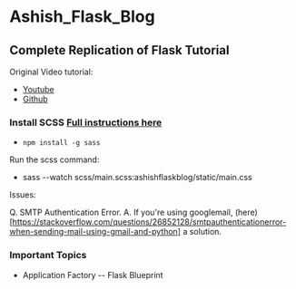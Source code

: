 # Ashish_Flask_Blog

Complete Replication of Flask Tutorial
---

Original Video tutorial:
- [Youtube](https://www.youtube.com/watch?v=MwZwr5Tvyxo&list=PL-osiE80TeTs4UjLw5MM6OjgkjFeUxCYH)
- [Github](https://github.com/CoreyMSchafer/code_snippets/tree/master/Python/Flask_Blog)

### Install SCSS [Full instructions here](https://sass-lang.com/install)

- `npm install -g sass`

Run the scss command:

- sass --watch scss/main.scss:ashishflaskblog/static/main.css

Issues:

Q. SMTP Authentication Error.
A. If you're using googlemail, (here)[https://stackoverflow.com/questions/26852128/smtpauthenticationerror-when-sending-mail-using-gmail-and-python] a solution.

### Important Topics
- Application Factory -- Flask Blueprint

